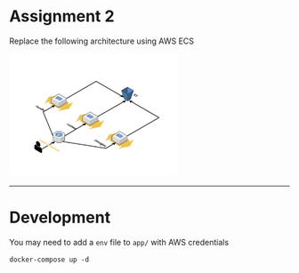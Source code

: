 # Assignment 2
Replace the following architecture using AWS ECS

<img src="../assignment-1/microservices.png"  width="60%" height="30%">

---
# Development
You may need to add a `env` file to `app/` with AWS credentials

```
docker-compose up -d
```

